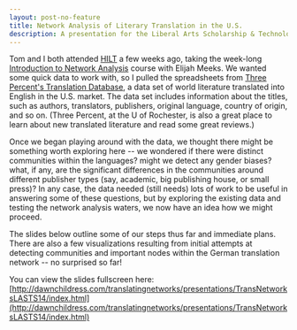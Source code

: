 ```yaml
---
layout: post-no-feature
title: Network Analysis of Literary Translation in the U.S.
description: A presentation for the Liberal Arts Scholarship & Technology Summit, 2014
---
```


Tom and I both attended [HILT](http://www.dhtraining.org/hilt/) a few weeks ago, taking the week-long [Introduction to Network Analysis](http://emeeks.github.io/networks/) course with Elijah Meeks. We wanted some quick data to work with, so I pulled the spreadsheets from [Three Percent's Translation Database](http://www.rochester.edu/College/translation/threepercent/index.php?s=database), a data set of world literature translated into English in the U.S. market. The data set includes information about the titles, such as authors, translators, publishers, original language, country of origin, and so on. (Three Percent, at the U of Rochester, is also a great place to learn about new translated literature and read some great reviews.) 

Once we began playing around with the data, we thought there might be something worth exploring here -- we wondered if there were distinct communities within the languages? might we detect any gender biases? what, if any, are the significant differences in the communities around different publisher types (say, academic, big publishing house, or small press)? In any case, the data needed (still needs) lots of work to be useful in answering some of these questions, but by exploring the existing data and testing the network analysis waters, we now have an idea how we might proceed. 

The slides below outline some of our steps thus far and immediate plans. There are also a few visualizations resulting from initial attempts at detecting communities and important nodes within the German translation network -- no surprised so far!

You can view the slides fullscreen here: [http://dawnchildress.com/translatingnetworks/presentations/TransNetworksLASTS14/index.html](http://dawnchildress.com/translatingnetworks/presentations/TransNetworksLASTS14/index.html)

<script async class="speakerdeck-embed" data-id="31f4a713d48244ea8aa594a75119207f" data-ratio="1.33333333333333" src="//speakerdeck.com/assets/embed.js"></script>
